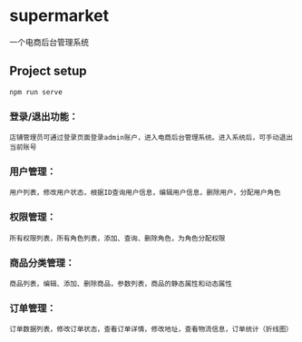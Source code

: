 # supermarket
一个电商后台管理系统

## Project setup

```
npm run serve
```
### 登录/退出功能：
    店铺管理员可通过登录页面登录admin账户，进入电商后台管理系统。进入系统后，可手动退出当前账号

### 用户管理：
    用户列表，修改用户状态，根据ID查询用户信息，编辑用户信息，删除用户，分配用户角色

### 权限管理：
    所有权限列表，所有角色列表，添加、查询、删除角色，为角色分配权限

### 商品分类管理：
    商品列表，编辑、添加、删除商品，参数列表，商品的静态属性和动态属性

### 订单管理：
    订单数据列表，修改订单状态，查看订单详情，修改地址，查看物流信息，订单统计（折线图）
